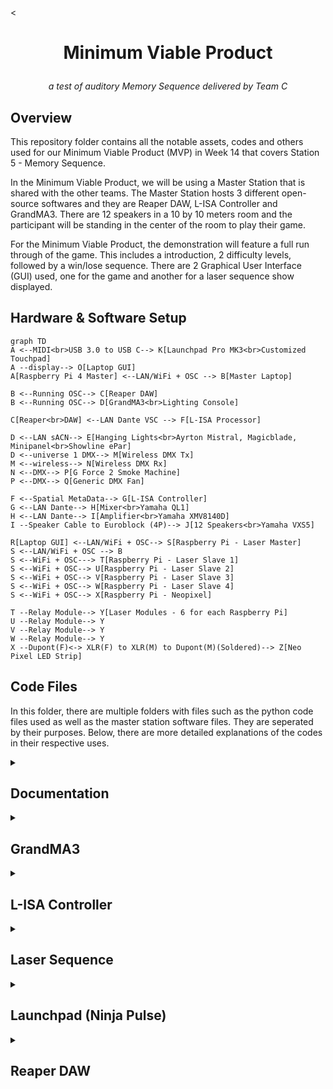 <<h1 align="center">
  Minimum Viable Product
</h1>

<p align="center">
  <i align="center">
  a test of auditory Memory Sequence
  delivered by Team C
  </i>
</p>

## Overview
This repository folder contains all the notable assets, codes and others used for our Minimum Viable Product (MVP) in Week 14 that covers Station 5 - Memory Sequence.

In the Minimum Viable Product, we will be using a Master Station that is shared with the other teams. The Master Station hosts 3 different open-source softwares and they are Reaper DAW, L-ISA Controller and GrandMA3. There are 12 speakers in a 10 by 10 meters room and the participant will be standing in the center of the room to play their game.

For the Minimum Viable Product, the demonstration will feature a full run through of the game. This includes a introduction, 2 difficulty levels, followed by a win/lose sequence. There are 2 Graphical User Interface (GUI) used, one for the game and another for a laser sequence show displayed.

## Hardware & Software Setup
```mermaid
graph TD
A <--MIDI<br>USB 3.0 to USB C--> K[Launchpad Pro MK3<br>Customized Touchpad] 
A --display--> O[Laptop GUI]
A[Raspberry Pi 4 Master] <--LAN/WiFi + OSC --> B[Master Laptop]

B <--Running OSC--> C[Reaper DAW]
B <--Running OSC--> D[GrandMA3<br>Lighting Console]

C[Reaper<br>DAW] <--LAN Dante VSC --> F[L-ISA Processor]

D <--LAN sACN--> E[Hanging Lights<br>Ayrton Mistral, Magicblade, Minipanel<br>Showline ePar]
D <--universe 1 DMX--> M[Wireless DMX Tx]
M <--wireless--> N[Wireless DMX Rx]
N <--DMX--> P[G Force 2 Smoke Machine]
P <--DMX--> Q[Generic DMX Fan]

F <--Spatial MetaData--> G[L-ISA Controller]
G <--LAN Dante--> H[Mixer<br>Yamaha QL1]
H <--LAN Dante--> I[Amplifier<br>Yamaha XMV8140D]
I --Speaker Cable to Euroblock (4P)--> J[12 Speakers<br>Yamaha VXS5]

R[Laptop GUI] <--LAN/WiFi + OSC--> S[Raspberry Pi - Laser Master]
S <--LAN/WiFi + OSC --> B
S <--WiFi + OSC---> T[Raspberry Pi - Laser Slave 1]
S <--WiFi + OSC--> U[Raspberry Pi - Laser Slave 2]
S <--WiFi + OSC--> V[Raspberry Pi - Laser Slave 3]
S <--WiFi + OSC--> W[Raspberry Pi - Laser Slave 4]
S <--WiFi + OSC--> X[Raspberry Pi - Neopixel]

T --Relay Module--> Y[Laser Modules - 6 for each Raspberry Pi]
U --Relay Module--> Y
V --Relay Module--> Y
W --Relay Module--> Y
X --Dupont(F)<-> XLR(F) to XLR(M) to Dupont(M)(Soldered)--> Z[Neo Pixel LED Strip]
```

## Code Files
In this folder, there are multiple folders with files such as the python code files used as well as the master station software files.
They are seperated by their purposes.
Below, there are more detailed explanations of the codes in their respective uses.

<details><summary><h2>Documentation</h2></summary>

In the [Documentation](./Documentation) folder, you can find the [Installation Guide](./Documentation/Installation_Guide.md) and the [Installation Assets](./Documentation/installation_assets).

</details>

<details><summary><h2>GrandMA3</h2></summary>

In the [GrandMA3](./GrandMA3) folder, you can find the [GrandMA3 Rundown](./GrandMA3/GrandMA3.md) and the [GrandMA3 Master Show file ](./GrandMA3/MasterShowfile_EGL314_MVP_FINAL.show).

</details>

<details><summary><h2>L-ISA Controller</h2></summary>

In the [L-ISA Controller](./L-ISA_Controller) folder, you can find the [L-ISA Rundown](./L-ISA_Controller/L-ISA.md) and the [L-ISA Controller Master Show File](./L-ISA_Controller/MAINFILE_POC_FINAL_-_copy.lisa).

</details>

<details><summary><h2>Laser Sequence</h2></summary>

In the [Laser Sequence](./Laser_Sequence) folder, you can find the [Laser Rundown](./Laser_Sequence/Laser.md), the [Full Laser Sequence python file](./Laser_Sequence/MVP_Laser_Full.py) and the [Laser - Reaper python file](./Laser_Sequence/Reaper.py).

</details>

<details><summary><h2>Launchpad (Ninja Pulse)</h2></summary>

In the [Launchpad (Ninja Pulse)](./Launchpad_(Ninja_Pulse)) folder, you can find the [Launchpad (Ninja Pulse) Rundown](./Launchpad_(Ninja_Pulse)/Launchpad.md).

</details>

<details><summary><h2>Reaper DAW</h2></summary>

In the [Reaper DAW](./Reaper_DAW) folder, you can find the [Reaper Rundown](./Reaper_DAW/Reaper.md), the [Audio FXs](./Reaper_DAW/FXs), and the [Reaper DAW Master Show File](./Reaper_DAW/314MAINREAPER_POC_FINAL.rpp).

</details>
